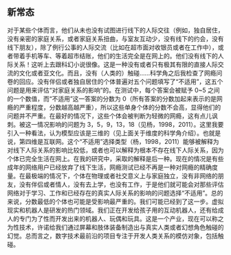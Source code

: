 ## 新常态

对于某些个体而言，他们从未也没有试图进行线下的人际交往（例如，独自居住，没有亲密的家庭关系，或者家庭关系扭曲，与室友互动少，没有线下的约会，没有线下朋友），除了例行公事的人际交流（比如在超市面对收银员或者在工作中），或者带着手机等车、等着超市结账，他们的生活完全是在网上的。他们没有线下的人际关系！这听上去跟科幻小说很像。这是一种没有或者只有极其有限的直接人际交流的文化或者亚文化。而且，没有（人类的）触碰……科学角之后我检查了网瘾问卷的回应。没有伴侣或者独自居住的个体普遍对五个问题填写了“不适用”，这五个问题是用来评估“对家庭关系的影响”的。在测试中，每个答案会被赋予 0~5 之间的一个数值，而“不适用”这一答案的分数为 0（所有答案的分数加起来表示的是网瘾的严重程度，分数越高越严重），所以这些单身个体的分数不会高，显得他们的问题并不严重。在最好的情况下，这些个体会被判断为轻微的网瘾，这有点儿讽刺。被这一情况影响的问题为 3，5，9，13，18（见杨，1998，2011）。这里我要引入一种看法，认为模型应该是三维的（见上面关于维度的科学角介绍）。也就是说，第四维是互联网。这个“不适用”选择类型（杨，1998，2011）能够被解释为对线下人际关系的影响比较低，或者也可以解释为根本不存在线下人际关系，因为个体已完全生活在网上。在我的研究中，采取的解释是后一种。现在的情况是有些成年的网络用户已经放弃了线下生活，网瘾测试已经不再是一种对网瘾的精确度量。在最极端的情况下，个体在物理或者社交意义上与家庭独立，没有非网络的朋友，没有伴侣或者情人，没有去上学，也没有工作，于是他们就可能会对那些评估网络对于学习、工作和已经存在的真实人际关系的影响的问题选择“不适用”。总的来说，分数最低的个体也可能是受影响最严重的。我们可能已经到了这一步。虚拟现实和机器人是研发的热门领域。我们正在开发给孩子用的互动机器人，还有给成人的专门为了性而开发出来的机器人、玩偶和玩具。这是一个产业，现在可以称之为性技术，许诺给我们通过屏幕和肢体装备制造出与真实人类或者幻想角色触碰的幻觉。总而言之，数字技术最前沿的项目专注于开发人类关系的模仿对象，包括触碰。<span id="part0133.html"></span>